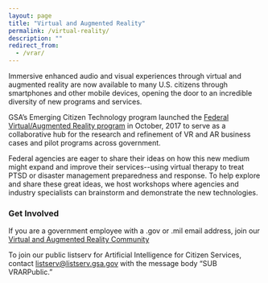 ```yaml
---
layout: page
title: "Virtual and Augmented Reality"
permalink: /virtual-reality/
description: ""
redirect_from:
  - /vrar/
---
```


Immersive enhanced audio and visual experiences through virtual and augmented reality are now available to many U.S. citizens through smartphones and other mobile devices, opening the door to an incredible diversity of new programs and services.

GSA’s Emerging Citizen Technology program launched the <a href="https://www.digitalgov.gov/2016/10/26/gsa-launches-new-ai-virtual-reality-and-authentication-programs/">Federal Virtual/Augmented Reality program</a> in October, 2017 to serve as a collaborative hub for the research and refinement of VR and AR business cases and pilot programs across government.

Federal agencies are eager to share their ideas on how this new medium might expand and improve their services--using virtual therapy to treat PTSD or disaster management preparedness and response. To help explore and share these great ideas, we host workshops where agencies and industry specialists can brainstorm and demonstrate the new technologies.

### Get Involved

If you are a government employee with a .gov or .mil email address, join our <a href="mailto:VR-subscribe-request@listserv.gsa.gov?subject=VR%20listserv">Virtual and Augmented Reality Community</a>

To join our public listserv for Artificial Intelligence for Citizen Services, contact listserv@listserv.gsa.gov with the message body “SUB VRARPublic.”
